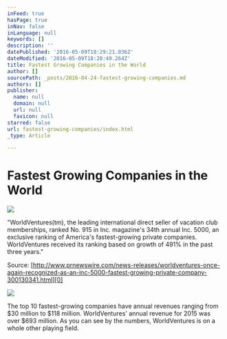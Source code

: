 ```yaml
---
inFeed: true
hasPage: true
inNav: false
inLanguage: null
keywords: []
description: ''
datePublished: '2016-05-09T18:29:21.036Z'
dateModified: '2016-05-09T18:28:49.264Z'
title: Fastest Growing Companies in the World
author: []
sourcePath: _posts/2016-04-24-fastest-growing-companies.md
authors: []
publisher:
  name: null
  domain: null
  url: null
  favicon: null
starred: false
url: fastest-growing-companies/index.html
_type: Article

---
```

# Fastest Growing Companies in the World
![](https://the-grid-user-content.s3-us-west-2.amazonaws.com/98ed86ad-609d-45a7-a3a4-45dfe051ec12.jpg)

"WorldVentures(tm), the leading international direct seller of vacation club memberships, ranked No. 915 in Inc. magazine's 34th annual Inc. 5000, an exclusive ranking of America's fastest-growing private companies. WorldVentures received its ranking based on growth of 491% in the past three years." 

Source: [http://www.prnewswire.com/news-releases/worldventures-once-again-recognized-as-an-inc-5000-fastest-growing-private-company-300130341.html][0]

[][1]
![](https://the-grid-user-content.s3-us-west-2.amazonaws.com/7cd7282a-adb8-42ff-9e7c-adb4f1a4fb62.png)

The top 10 fastest-growing companies have annual revenues ranging from $30 million to $118 million. WorldVentures' annual revenue for 2015 was over $693 million. As you can see by the numbers, WorldVentures is on a whole other playing field.

[0]: http://www.prnewswire.com/news-releases/worldventures-once-again-recognized-as-an-inc-5000-fastest-growing-private-company-300130341.html
[1]: http://www.inc.com/inc5000
